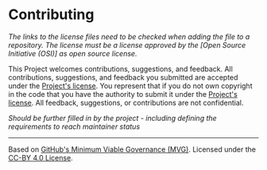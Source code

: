 # Contributing

*The links to the license files need to be checked when adding the file to a repository. The license must be a license approved by the [Open Source Initiative (OSI)] as open source license.*

This Project welcomes contributions, suggestions, and feedback. All contributions, suggestions, and feedback you submitted are accepted under the [Project's license](./LICENSE.md). You represent that if you do not own copyright in the code that you have the authority to submit it under the [Project's license](./LICENSE.md). All feedback, suggestions, or contributions are not confidential.

*Should be further filled in by the project - including defining the requirements to reach maintainer status*

---
Based on [GitHub's Minimum Viable Governance (MVG)](https://github.com/github/MVG). Licensed under the [CC-BY 4.0 License](https://creativecommons.org/licenses/by/4.0/).
